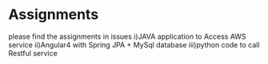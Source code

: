 # Assignments
please find the assignments in issues
i)JAVA application to Access AWS service 
ii)Angular4 with Spring JPA + MySql database
iii)python code to call Restful service
